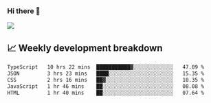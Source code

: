 ### Hi there 👋
<img align="center" src="https://github-readme-stats.vercel.app/api?username=Tumao727&show_icons=true&hide_title=true&theme=dracula" />


## 📈 Weekly development breakdown
<!--START_SECTION:waka-->

```txt
TypeScript   10 hrs 22 mins  ███████████▓░░░░░░░░░░░░░   47.09 %
JSON         3 hrs 23 mins   ████░░░░░░░░░░░░░░░░░░░░░   15.35 %
CSS          2 hrs 16 mins   ██▓░░░░░░░░░░░░░░░░░░░░░░   10.35 %
JavaScript   1 hr 46 mins    ██░░░░░░░░░░░░░░░░░░░░░░░   08.08 %
HTML         1 hr 40 mins    ██░░░░░░░░░░░░░░░░░░░░░░░   07.64 %
```

<!--END_SECTION:waka-->
